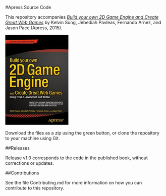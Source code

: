 #Apress Source Code

This repository accompanies [*Build your own 2D Game Engine and Create Great Web Games*](http://www.apress.com/9781484209530) by Kelvin Sung, Jebediah Pavleas, Fernando Arnez, and Jason Pace (Apress, 2015).

![Cover image](9781484209530.jpg)

Download the files as a zip using the green button, or clone the repository to your machine using Git.

##Releases

Release v1.0 corresponds to the code in the published book, without corrections or updates.

##Contributions

See the file Contributing.md for more information on how you can contribute to this repository.
